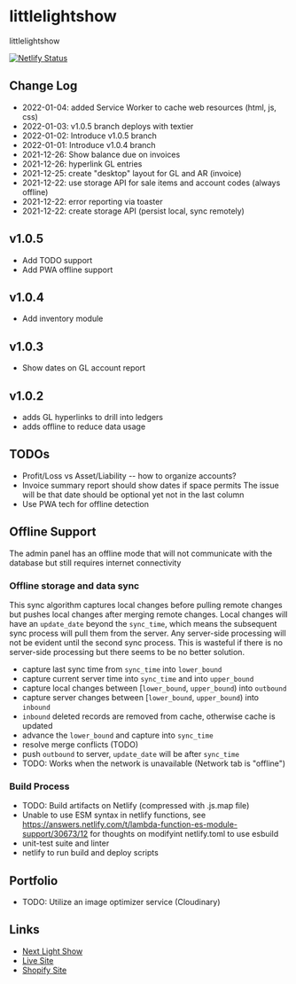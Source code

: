 # littlelightshow

littlelightshow

[![Netlify Status](https://api.netlify.com/api/v1/badges/07115bde-5926-46c8-a1b4-7275dba80ae9/deploy-status)](https://app.netlify.com/sites/lightshow/deploys)

## Change Log

- 2022-01-04: added Service Worker to cache web resources (html, js, css)
- 2022-01-03: v1.0.5 branch deploys with textier
- 2022-01-02: Introduce v1.0.5 branch
- 2022-01-01: Introduce v1.0.4 branch
- 2021-12-26: Show balance due on invoices
- 2021-12-26: hyperlink GL entries
- 2021-12-25: create "desktop" layout for GL and AR (invoice)
- 2021-12-22: use storage API for sale items and account codes (always offline)
- 2021-12-22: error reporting via toaster
- 2021-12-22: create storage API (persist local, sync remotely)

## v1.0.5

- Add TODO support
- Add PWA offline support

## v1.0.4

- Add inventory module

## v1.0.3

- Show dates on GL account report

## v1.0.2

- adds GL hyperlinks to drill into ledgers
- adds offline to reduce data usage

## TODOs

- Profit/Loss vs Asset/Liability -- how to organize accounts?
- Invoice summary report should show dates if space permits
  The issue will be that date should be optional yet not in the last column
- Use PWA tech for offline detection

## Offline Support

The admin panel has an offline mode that will not communicate with the database
but still requires internet connectivity

### Offline storage and data sync

This sync algorithm captures local changes before pulling remote changes
but pushes local changes after merging remote changes.
Local changes will have an `update_date` beyond the `sync_time`, which means
the subsequent sync process will pull them from the server.
Any server-side processing will not be evident until the second sync process.
This is wasteful if there is no server-side processing but there seems to be no better solution.

- capture last sync time from `sync_time` into `lower_bound`
- capture current server time into `sync_time` and into `upper_bound`
- capture local changes between [`lower_bound`, `upper_bound`) into `outbound`
- capture server changes between [`lower_bound`, `upper_bound`) into `inbound`
- `inbound` deleted records are removed from cache, otherwise cache is updated
- advance the `lower_bound` and capture into `sync_time`
- resolve merge conflicts (TODO)
- push `outbound` to server, `update_date` will be after `sync_time`
- TODO: Works when the network is unavailable (Network tab is "offline")

### Build Process

- TODO: Build artifacts on Netlify (compressed with .js.map file)
- Unable to use ESM syntax in netlify functions,
  see https://answers.netlify.com/t/lambda-function-es-module-support/30673/12
  for thoughts on modifyint netlify.toml to use esbuild
- unit-test suite and linter
- netlify to run build and deploy scripts

## Portfolio

- TODO: Utilize an image optimizer service (Cloudinary)

## Links

- [Next Light Show](https://v1-0-5--lightshow.netlify.app/)
- [Live Site](https://lightshow.netlify.app)
- [Shopify Site](https://littlelightshow.com)

